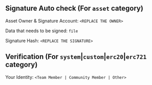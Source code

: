 ## Signature Auto check (For `asset` category)

Asset Owner & Signature Account:
`<REPLACE THE OWNER>`

Data that needs to be signed:
`file`

Signature Hash: `<REPLACE THE SIGNATURE>`

## Verification (For `system`|`custom`|`erc20`|`erc721` category)

Your Identity:
`<Team Member | Community Member | Other>`
